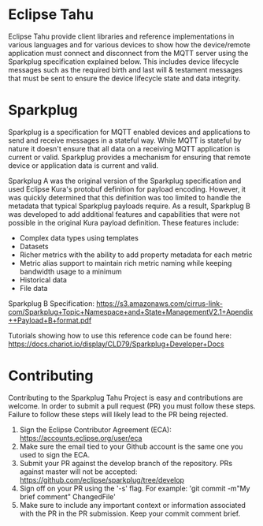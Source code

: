# Eclipse Tahu

Eclipse Tahu provide client libraries and reference implementations in various languages and for various devices
to show how the device/remote application must connect and disconnect from the MQTT server using the Sparkplug
specification explained below.  This includes device lifecycle messages such as the required birth and last will &
testament messages that must be sent to ensure the device lifecycle state and data integrity.

# Sparkplug

Sparkplug is a specification for MQTT enabled devices and applications to send and receive messages in a stateful way.
While MQTT is stateful by nature it doesn't ensure that all data on a receiving MQTT application is current or valid.
Sparkplug provides a mechanism for ensuring that remote device or application data is current and valid.

Sparkplug A was the original version of the Sparkplug specification and used Eclipse Kura's protobuf definition for
payload encoding.  However, it was quickly determined that this definition was too limited to handle the metadata that
typical Sparkplug payloads require.  As a result, Sparkplug B was developed to add additional features and capabilities
that were not possible in the original Kura payload definition.  These features include:
* Complex data types using templates
* Datasets
* Richer metrics with the ability to add property metadata for each metric
* Metric alias support to maintain rich metric naming while keeping bandwidth usage to a minimum
* Historical data
* File data

Sparkplug B Specification:
https://s3.amazonaws.com/cirrus-link-com/Sparkplug+Topic+Namespace+and+State+ManagementV2.1+Apendix++Payload+B+format.pdf

Tutorials showing how to use this reference code can be found here:
https://docs.chariot.io/display/CLD79/Sparkplug+Developer+Docs

# Contributing
Contributing to the Sparkplug Tahu Project is easy and contributions are welcome. In order to submit a pull request (PR) you must follow these steps. Failure to follow these steps will likely lead to the PR being rejected.
1. Sign the Eclipse Contributor Agreement (ECA): https://accounts.eclipse.org/user/eca
2. Make sure the email tied to your Github account is the same one you used to sign the ECA.
3. Submit your PR against the develop branch of the repository. PRs against master will not be accepted: https://github.com/eclipse/sparkplug/tree/develop
4. Sign off on your PR using the '-s' flag. For example: 'git commit -m"My brief comment" ChangedFile'
5. Make sure to include any important context or information associated with the PR in the PR submission. Keep your commit comment brief.
